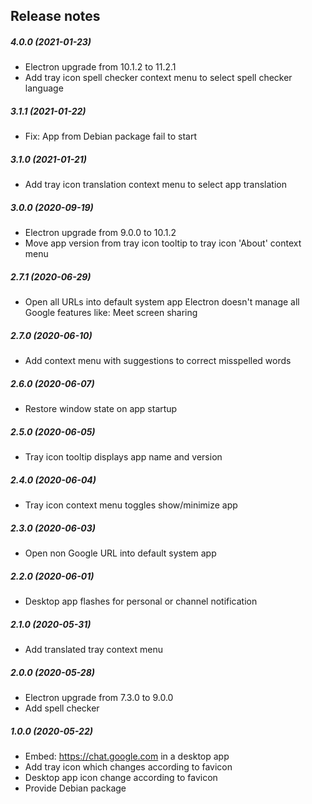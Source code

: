Release notes
-------------
##### 4.0.0 (2021-01-23)
 * Electron upgrade from 10.1.2 to 11.2.1
 * Add tray icon spell checker context menu to select spell checker language

##### 3.1.1 (2021-01-22)
 * Fix: App from Debian package fail to start

##### 3.1.0 (2021-01-21)
 * Add tray icon translation context menu to select app translation

##### 3.0.0 (2020-09-19)
 * Electron upgrade from 9.0.0 to 10.1.2
 * Move app version from tray icon tooltip to tray icon 'About' context menu

##### 2.7.1 (2020-06-29)
 * Open all URLs into default system app
   Electron doesn't manage all Google features like: Meet screen sharing

##### 2.7.0 (2020-06-10)
 * Add context menu with suggestions to correct misspelled words

##### 2.6.0 (2020-06-07)
 * Restore window state on app startup

##### 2.5.0 (2020-06-05)
 * Tray icon tooltip displays app name and version

##### 2.4.0 (2020-06-04)
 * Tray icon context menu toggles show/minimize app

##### 2.3.0 (2020-06-03)
 * Open non Google URL into default system app

##### 2.2.0 (2020-06-01)
 * Desktop app flashes for personal or channel notification

##### 2.1.0 (2020-05-31)
 * Add translated tray context menu

##### 2.0.0 (2020-05-28)
 * Electron upgrade from 7.3.0 to 9.0.0
 * Add spell checker

##### 1.0.0 (2020-05-22)
 * Embed: https://chat.google.com in a desktop app
 * Add tray icon which changes according to favicon
 * Desktop app icon change according to favicon
 * Provide Debian package
